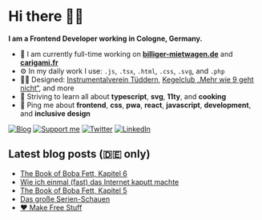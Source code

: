 # Hi there 👋🏼

**I am a Frontend Developer working in Cologne, Germany.**

* 🏢 I am currently full-time working on **[billiger-mietwagen.de](https://www.billiger-mietwagen.de/)** and **[carigami.fr](https://www.carigami.fr/)**
* ⚙️ In my daily work I use: `.js`, `.tsx`, `.html`, `.css`, `.svg`, and `.php`
* 💅🏼 Designed: [Instrumentalverein Tüddern](https://instrumentalverein-tueddern.de/), [Kegelclub „Mehr wie 9 geht nicht“](https://kegelclub-tüddern.de/), and more
* 🌱 Striving to learn all about **typescript**, **svg**, **11ty**, and **cooking**
* 💬 Ping me about **frontend**, **css**, **pwa**, **react**, **javascript**, **development**, and **inclusive design**

[![Blog](https://img.shields.io/badge/blog-c71585?style=for-the-badge&logo=wordpress&logoColor=white)](https://marcgoertz.de/)
[![Support me](https://img.shields.io/badge/Buy%20me%20a%20coffee-FF5E5B?style=for-the-badge&logo=ko-fi&logoColor=white)](https://ko-fi.com/mrcgrtz)
[![Twitter](https://img.shields.io/badge/twitter-1DA1F2?style=for-the-badge&logo=twitter&logoColor=white)](https://twitter.com/dreamseer)
[![LinkedIn](https://img.shields.io/badge/linkedin-0A66C2?style=for-the-badge&logo=linkedin&logoColor=white)](https://www.linkedin.com/in/mrcgrtz/)

## Latest blog posts (🇩🇪 only)

<!-- POST-LIST:START -->
- [The Book of Boba Fett, Kapitel 6](https://marcgoertz.de/2022/the-book-of-boba-fett-kapitel-6)
- [Wie ich einmal &lpar;fast&rpar; das Internet kaputt machte](https://marcgoertz.de/2022/wie-ich-einmal-fast-das-internet-kaputt-machte)
- [The Book of Boba Fett, Kapitel 5](https://marcgoertz.de/2022/the-book-of-boba-fett-kapitel-5)
- [Das große Serien-Schauen](https://marcgoertz.de/2022/das-grosse-serien-schauen)
- [❤️ Make Free Stuff](https://marcgoertz.de/2022/%e2%9d%a4%ef%b8%8f-make-free-stuff)
<!-- POST-LIST:END -->
